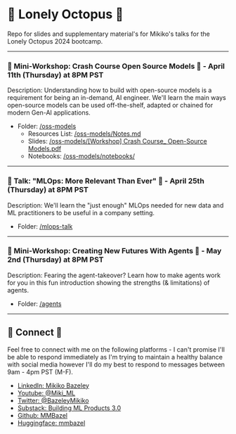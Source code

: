 # 🐙 Lonely Octopus 🐙

Repo for slides and supplementary material's for Mikiko's talks for the Lonely Octopus 2024 bootcamp. 

--- 

### 🦙 Mini-Workshop: Crash Course Open Source Models 🦙  - April 11th (Thursday) at 8PM PST
Description: Understanding how to build with open-source models is a requirement for being an in-demand, AI engineer. We'll learn the main ways open-source models can be used off-the-shelf, adapted or chained for modern Gen-AI applications.
* Folder: [/oss-models](https://github.com/MMBazel/LO_GenAI_Workshops/tree/main/oss-models)
  * Resources List: [/oss-models/Notes.md](https://github.com/MMBazel/LO_GenAI_Workshops/blob/main/oss-models/Notes.md)
  * Slides: [/oss-models/[Workshop] Crash Course_ Open-Source Models.pdf](https://github.com/MMBazel/LO_GenAI_Workshops/blob/main/oss-models/%5BWorkshop%5D%20Crash%20Course_%20Open-Source%20Models.pdf)
  * Notebooks: [/oss-models/notebooks/](https://github.com/MMBazel/LO_GenAI_Workshops/tree/main/oss-models/notebooks)

---

### 🧰 Talk: "MLOps: More Relevant Than Ever" 🧰 - April 25th (Thursday) at 8PM PST
Description: We'll learn the "just enough" MLOps needed for new data and ML practitioners to be useful in a company setting.
* Folder: [/mlops-talk](https://github.com/MMBazel/LO_GenAI_Workshops/tree/main/mlops-talk) 

--- 

### 👾 Mini-Workshop: Creating New Futures With Agents 🤖 - May 2nd (Thursday) at 8PM PST
Description: Fearing the agent-takeover? Learn how to make agents work for you in this fun introduction showing the strengths (& limitations) of agents.
* Folder: [/agents](https://github.com/MMBazel/LO_GenAI_Workshops/tree/main/agents)

---

## 🔗 Connect 🔗
Feel free to connect with me on the following platforms - I can't promise I'll be able to respond immediately as I'm trying to maintain a healthy balance with social media however I'll do my best to respond to messages between 9am - 4pm PST (M-F). 

* [LinkedIn: Mikiko Bazeley](https://www.linkedin.com/in/mikikobazeley/)
* [Youtube: @Miki_ML](https://www.youtube.com/@Miki_ML)
* [Twitter: @BazeleyMikiko](https://twitter.com/BazeleyMikiko)
* [Substack: Building ML Products 3.0](https://mikikobazeley.substack.com/)
* [Github: MMBazel](https://github.com/MMBazel)
* [Huggingface: mmbazel](https://huggingface.co/mmbazel)
